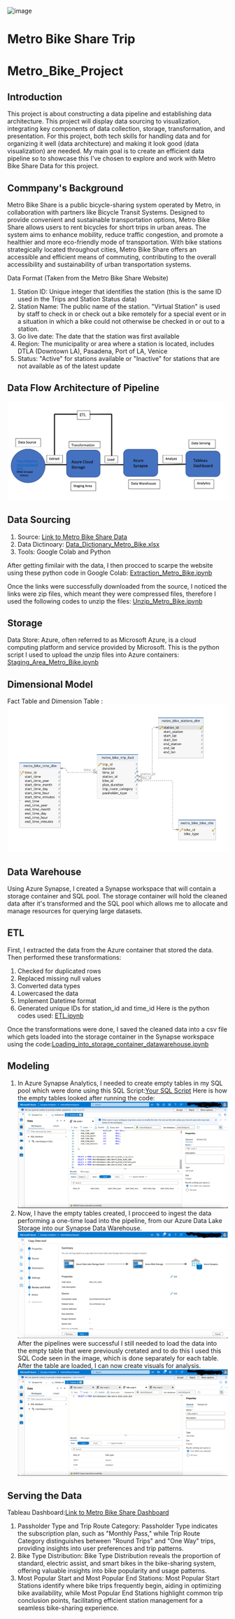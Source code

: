 
![image](https://github.com/CELIUST/Metro_Bike_Project/assets/145673294/a05259c1-5045-4ad6-800f-65d61c62283a)
# Metro Bike Share Trip
# Metro_Bike_Project



## Introduction
This project is about constructing a data pipeline and establishing data architecture. This project will display data sourcing to visualization, integrating key components of data collection, storage, transformation, and presentation. For this project, both tech skills for handling data and for organizing it well (data architecture) and making it look good (data visualization) are needed. My main goal is to create an efficient data pipeline so to showcase this I've chosen to explore and work with Metro Bike Share Data for this project. 

## Commpany's Background
Metro Bike Share is a public bicycle-sharing system operated by Metro, in collaboration with partners like Bicycle Transit Systems. Designed to provide convenient and sustainable transportation options, Metro Bike Share allows users to rent bicycles for short trips in urban areas. The system aims to enhance mobility, reduce traffic congestion, and promote a healthier and more eco-friendly mode of transportation. With bike stations strategically located throughout cities, Metro Bike Share offers an accessible and efficient means of commuting, contributing to the overall accessibility and sustainability of urban transportation systems.


Data Format (Taken from the Metro Bike Share Website)
1. Station ID: Unique integer that identifies the station (this is the same ID used in the Trips and Station Status data)
2. Station Name: The public name of the station. "Virtual Station" is used by staff to check in or check out a bike remotely for a special event or in a situation in which a bike could not otherwise be checked in or out to a station.
3. Go live date: The date that the station was first available
4. Region: The municipality or area where a station is located, includes DTLA (Downtown LA), Pasadena, Port of LA, Venice
5. Status: "Active" for stations available or "Inactive" for stations that are not available as of the latest update

## Data Flow Architecture of Pipeline
![Data_Flow_Architecture_of_a_Pipeline.png](Data_Flow_Architecture_of_a_Pipeline.png)


## Data Sourcing
1. Source: [Link to Metro Bike Share Data](https://bikeshare.metro.net/about/data/)
2. Data Dictinoary: [Data_Dictionary_Metro_Bike.xlsx](Data_Dictionary_Metro_Bike.xlsx)
3. Tools: Google Colab and Python
   
After getting fimilair with the data, I then procced to scarpe the website using these python code in Google Colab: [Extraction_Metro_Bike.ipynb](path/to/Extraction_Metro_Bike.ipynb)

Once the links were successfully downloaded from the source, I noticed the links were zip files, which meant they were compressed files, therefore I used the following codes to unzip the files: [Unzip_Metro_Bike.ipynb](path/to/Unzip_Metro_Bike.ipynb)

## Storage
Data Store: Azure, often referred to as Microsoft Azure, is a cloud computing platform and service provided by Microsoft. 
This is the python script I used to upload the unzip files into Azure containers: [Staging_Area_Metro_Bike.ipynb](Staging_Area_Metro_Bike.ipynb)

## Dimensional Model
Fact Table and Dimension Table :![Metro_Bike_Dimensional_Modeling.png](Metro_Bike_Dimensional_Modeling.png)

## Data Warehouse
Using Azure Synapse, I created a Synapse workspace that will contain a storage container and SQL pool. The storage container will hold the cleaned data after it's transformed and the SQL pool which allows me to allocate and manage resources for querying large datasets. 

## ETL
First, I extracted the data from the Azure container that stored the data. 
Then performed these transformations:
1. Checked for duplicated rows
2. Replaced missing null values
3. Converted data types
4. Lowercased the data
5. Implement Datetime format
6. Generated unique IDs for station_id and time_id
Here is the python codes used: [ETL.ipynb](ETL.ipynb)

Once the transformations were done, I saved the cleaned data into a csv file which gets loaded into the storage container in the Synapse workspace using the code:[Loading_into_storage_container_datawarehouse.ipynb](Loading_into_storage_container_datawarehouse.ipynb)

## Modeling
1. In Azure Synapse Analytics, I needed to create empty tables in my SQL pool which were done using this SQL Script:[Your SQL Script](your_script.sql)
   Here is how the empty tables looked after running the code:![Creating_empty_tables.png](Creating_empty_tables.png)
2. Now, I have the empty tables created, I procceed to ingest the data performing a one-time load into the pipeline, from our Azure Data Lake Storage into our Synapse Data Warehouse.![Pipeline.png](Pipeline.png)
 After the pipelines were successful I still needed to load the data into the empty table that were previously cretated and to do this I used this SQL Code seen in the image, which is done separately for each table. After the table are loaded, I can now create visuals for analysis. ![Loading_data_into_empty_tables.png](Loading_data_into_empty_tables.png)

## Serving the Data
Tableau Dashboard:[Link to Metro Bike Share Dashboard](https://public.tableau.com/views/Metro_Bike_Share_Insights/Metro_Bike_Dashboard?:language=en-US&publish=yes&:display_count=n&:origin=viz_share_link)

1. Passholder Type and Trip Route Category:
Passholder Type indicates the subscription plan, such as "Monthly Pass," while Trip Route Category distinguishes between "Round Trips" and "One Way" trips, providing insights into user preferences and trip patterns.
2. Bike Type Distribution:
Bike Type Distribution reveals the proportion of standard, electric assist, and smart bikes in the bike-sharing system, offering valuable insights into bike popularity and usage patterns.
3. Most Popular Start and Most Popular End Stations:
Most Popular Start Stations identify where bike trips frequently begin, aiding in optimizing bike availability, while Most Popular End Stations highlight common trip conclusion points, facilitating efficient station management for a seamless bike-sharing experience.






